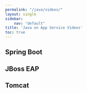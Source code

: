 ```yaml
---
permalink: "/java/videos/"
layout: single
sidebar:
    nav: "default"
title: 'Java on App Service Videos'
toc: true
---
```


## Spring Boot

## JBoss EAP

## Tomcat